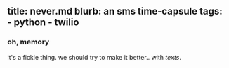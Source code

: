 title: never.md
blurb: an sms time-capsule
tags:
    - python
    - twilio
---

### oh, memory

it's a fickle thing.
we should try to make it better..
with *texts*.
